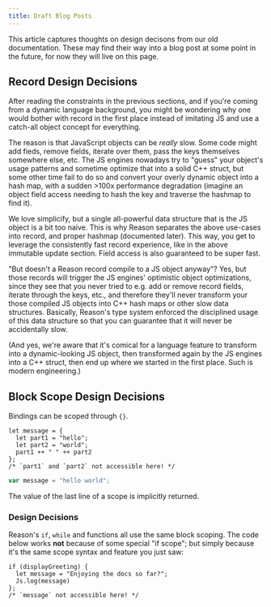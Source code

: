 ```yaml
---
title: Draft Blog Posts
---
```


This article captures thoughts on design decisons from our old documentation.
These may find their way into a blog post at some point in the future, for now
they will live on this page.

## Record Design Decisions

After reading the constraints in the previous sections, and if you're coming from a dynamic language background, you might be wondering why one would bother with record in the first place instead of imitating JS and use a catch-all object concept for everything.

The reason is that JavaScript objects can be _really_ slow. Some code might add fieds, remove fields, iterate over them, pass the keys themselves somewhere else, etc. The JS engines nowadays try to "guess" your object's usage patterns and sometime optimize that into a solid C++ struct, but some other time fail to do so and convert your overly dynamic object into a hash map, with a sudden >100x performance degradation (imagine an object field access needing to hash the key and traverse the hashmap to find it).

We love simplicify, but a single all-powerful data structure that is the JS object is a bit too naive. This is why Reason separates the above use-cases into record, and proper hashmap (documented later). This way, you get to leverage the consistently fast record experience, like in the above immutable update section. Field access is also guaranteed to be super fast.

"But doesn't a Reason record compile to a JS object anyway"? Yes, but those records will trigger the JS engines' optimistic object optimizations, since they see that you never tried to e.g. add or remove record fields, iterate through the keys, etc., and therefore they'll never transform your those compiled JS objects into C++ hash maps or other slow data structures. Basically, Reason's type system enforced the disciplined usage of this data structure so that you can guarantee that it will never be accidentally slow.

(And yes, we're aware that it's comical for a language feature to transform into a dynamic-looking JS object, then transformed again by the JS engines into a C++ struct, then end up where we started in the first place. Such is modern engineering.)


## Block Scope Design Decisions

Bindings can be scoped through `{}`.

<!--DOCUSAURUS_CODE_TABS-->
<!--Reason-->
```reason
let message = {
  let part1 = "hello";
  let part2 = "world";
  part1 ++ " " ++ part2
};
/* `part1` and `part2` not accessible here! */
```
<!--Output-->
```js
var message = "hello world";
```
<!--END_DOCUSAURUS_CODE_TABS-->

The value of the last line of a scope is implicitly returned.

### Design Decisions

Reason's `if`, `while` and functions all use the same block scoping. The code below works **not** because of some special "if scope"; but simply because it's the same scope syntax and feature you just saw:

<!--DOCUSAURUS_CODE_TABS-->
<!--Reason-->
```reason
if (displayGreeting) {
  let message = "Enjoying the docs so far?";
  Js.log(message)
};
/* `message` not accessible here! */
```
<!--END_DOCUSAURUS_CODE_TABS-->
